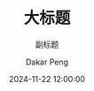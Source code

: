 ---
layout:     post
title:      大标题
subtitle:   副标题
date:       2024-11-22 12:00:00
author:     Dakar Peng
header-img: img/bg-me-2022.jpg  
header-mask: 0.3    # 图片透明度
catalog:    true    # 是否显示目录
tags:
    - 1
    - 2
    - 3
---